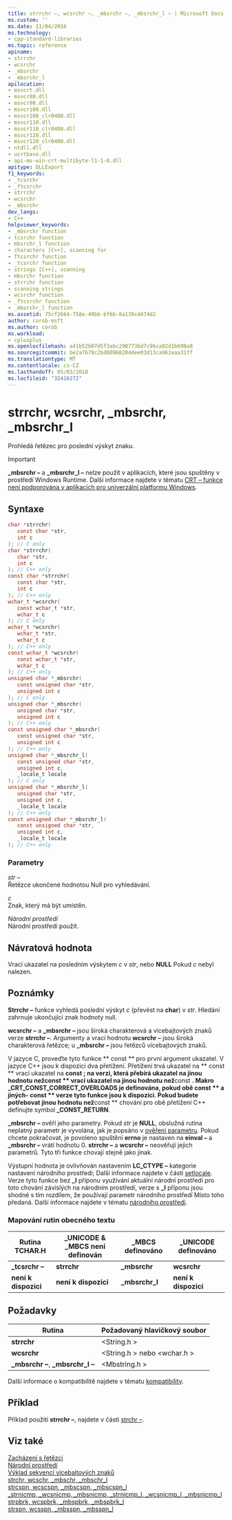 ```yaml
---
title: strrchr –, wcsrchr –, _mbsrchr –, _mbsrchr_l – | Microsoft Docs
ms.custom: ''
ms.date: 11/04/2016
ms.technology:
- cpp-standard-libraries
ms.topic: reference
apiname:
- strrchr
- wcsrchr
- _mbsrchr
- _mbsrchr_l
apilocation:
- msvcrt.dll
- msvcr80.dll
- msvcr90.dll
- msvcr100.dll
- msvcr100_clr0400.dll
- msvcr110.dll
- msvcr110_clr0400.dll
- msvcr120.dll
- msvcr120_clr0400.dll
- ntdll.dll
- ucrtbase.dll
- api-ms-win-crt-multibyte-l1-1-0.dll
apitype: DLLExport
f1_keywords:
- _tcsrchr
- _ftcsrchr
- strrchr
- wcsrchr
- _mbsrchr
dev_langs:
- C++
helpviewer_keywords:
- _mbsrchr function
- tcsrchr function
- mbsrchr_l function
- characters [C++], scanning for
- ftcsrchr function
- _tcsrchr function
- strings [C++], scanning
- mbsrchr function
- strrchr function
- scanning strings
- wcsrchr function
- _ftcsrchr function
- _mbsrchr_l function
ms.assetid: 75cf2664-758e-49bb-bf6b-8a139cd474d2
author: corob-msft
ms.author: corob
ms.workload:
- cplusplus
ms.openlocfilehash: a41b52b07d5f3abc290773bd7c96ca82d1b698a8
ms.sourcegitcommit: be2a7679c2bd80968204dee03d13ca961eaa31ff
ms.translationtype: MT
ms.contentlocale: cs-CZ
ms.lasthandoff: 05/03/2018
ms.locfileid: "32416272"
---
```

# <a name="strrchr-wcsrchr-mbsrchr-mbsrchrl"></a>strrchr, wcsrchr, _mbsrchr, _mbsrchr_l

Prohledá řetězec pro poslední výskyt znaku.

> [!IMPORTANT]
> **_mbsrchr –** a **_mbsrchr_l –** nelze použít v aplikacích, které jsou spuštěny v prostředí Windows Runtime. Další informace najdete v tématu [CRT – funkce není podporována v aplikacích pro univerzální platformu Windows](../../cppcx/crt-functions-not-supported-in-universal-windows-platform-apps.md).

## <a name="syntax"></a>Syntaxe

```C
char *strrchr(
   const char *str,
   int c
); // C only
char *strrchr(
   char *str,
   int c
); // C++ only
const char *strrchr(
   const char *str,
   int c
); // C++ only
wchar_t *wcsrchr(
   const wchar_t *str,
   wchar_t c
); // C only
wchar_t *wcsrchr(
   wchar_t *str,
   wchar_t c
); // C++ only
const wchar_t *wcsrchr(
   const wchar_t *str,
   wchar_t c
); // C++ only
unsigned char *_mbsrchr(
   const unsigned char *str,
   unsigned int c
); // C only
unsigned char *_mbsrchr(
   unsigned char *str,
   unsigned int c
); // C++ only
const unsigned char *_mbsrchr(
   const unsigned char *str,
   unsigned int c
); // C++ only
unsigned char *_mbsrchr_l(
   const unsigned char *str,
   unsigned int c,
   _locale_t locale
); // C only
unsigned char *_mbsrchr_l(
   unsigned char *str,
   unsigned int c,
   _locale_t locale
); // C++ only
const unsigned char *_mbsrchr_l(
   const unsigned char *str,
   unsigned int c,
   _locale_t locale
); // C++ only
```

### <a name="parameters"></a>Parametry

*str –*<br/>
Řetězce ukončené hodnotou Null pro vyhledávání.

*c*<br/>
Znak, který má být umístěn.

*Národní prostředí*<br/>
Národní prostředí použít.

## <a name="return-value"></a>Návratová hodnota

Vrací ukazatel na posledním výskytem *c* v *str*, nebo **NULL** Pokud *c* nebyl nalezen.

## <a name="remarks"></a>Poznámky

**Strrchr –** funkce vyhledá poslední výskyt *c* (převést na **char**) v *str*. Hledání zahrnuje ukončující znak hodnoty null.

**wcsrchr –** a **_mbsrchr –** jsou široká charakterová a vícebajtových znaků verze **strrchr –**. Argumenty a vrací hodnotu **wcsrchr –** jsou široká charakterová řetězce; u **_mbsrchr –** jsou řetězců vícebajtových znaků.

V jazyce C, proveďte tyto funkce ** const ** pro první argument ukazatel. V jazyce C++ jsou k dispozici dva přetížení. Přetížení trvá ukazatel na ** const ** vrací ukazatel na **const **; na verzi, která přebírá ukazatel na jinou hodnotu než**const ** vrací ukazatel na jinou hodnotu než**const **. Makro **_CRT_CONST_CORRECT_OVERLOADS** je definována, pokud obě **const ** a jiných-** const ** verze tyto funkce jsou k dispozici. Pokud budete potřebovat jinou hodnotu než**const ** chování pro obě přetížení C++ definujte symbol **_CONST_RETURN**.

**_mbsrchr –** ověří jeho parametry. Pokud *str* je **NULL**, obslužná rutina neplatný parametr je vyvolána, jak je popsáno v [ověření parametru](../../c-runtime-library/parameter-validation.md). Pokud chcete pokračovat, je povoleno spuštění **errno** je nastaven na **einval –** a **_mbsrchr –** vrátí hodnotu 0. **strrchr –** a **wcsrchr –** neověřují jejich parametrů. Tyto tři funkce chovají stejně jako jinak.

Výstupní hodnota je ovlivňován nastavením **LC_CTYPE –** kategorie nastavení národního prostředí; Další informace najdete v části [setlocale](setlocale-wsetlocale.md). Verze tyto funkce bez **_l** příponu využívání aktuální národní prostředí pro toto chování závislých na národním prostředí, verze s **_l** příponu jsou shodné s tím rozdílem, že používají parametr národního prostředí Místo toho předaná. Další informace najdete v tématu [národního prostředí](../../c-runtime-library/locale.md).

### <a name="generic-text-routine-mappings"></a>Mapování rutin obecného textu

|Rutina TCHAR.H|_UNICODE & _MBCS není definován|_MBCS definováno|_UNICODE definováno|
|---------------------|------------------------------------|--------------------|-----------------------|
|**_tcsrchr –**|**strrchr**|**_mbsrchr**|**wcsrchr**|
|**není k dispozici**|**není k dispozici**|**_mbsrchr_l**|**není k dispozici**|

## <a name="requirements"></a>Požadavky

|Rutina|Požadovaný hlavičkový soubor|
|-------------|---------------------|
|**strrchr**|\<String.h >|
|**wcsrchr**|\<String.h > nebo \<wchar.h >|
|**_mbsrchr –**, **_mbsrchr_l –**|\<Mbstring.h >|

Další informace o kompatibilitě najdete v tématu [kompatibility](../../c-runtime-library/compatibility.md).

## <a name="example"></a>Příklad

Příklad použití **strrchr –**, najdete v části [strchr –](strchr-wcschr-mbschr-mbschr-l.md).

## <a name="see-also"></a>Viz také

[Zacházení s řetězci](../../c-runtime-library/string-manipulation-crt.md)<br/>
[Národní prostředí](../../c-runtime-library/locale.md)<br/>
[Výklad sekvencí vícebajtových znaků](../../c-runtime-library/interpretation-of-multibyte-character-sequences.md)<br/>
[strchr, wcschr, _mbschr, _mbschr_l](strchr-wcschr-mbschr-mbschr-l.md)<br/>
[strcspn, wcscspn, _mbscspn, _mbscspn_l](strcspn-wcscspn-mbscspn-mbscspn-l.md)<br/>
[_strnicmp, _wcsnicmp, _mbsnicmp, _strnicmp_l, _wcsnicmp_l, _mbsnicmp_l](strnicmp-wcsnicmp-mbsnicmp-strnicmp-l-wcsnicmp-l-mbsnicmp-l.md)<br/>
[strpbrk, wcspbrk, _mbspbrk, _mbspbrk_l](strpbrk-wcspbrk-mbspbrk-mbspbrk-l.md)<br/>
[strspn, wcsspn, _mbsspn, _mbsspn_l](strspn-wcsspn-mbsspn-mbsspn-l.md)<br/>
